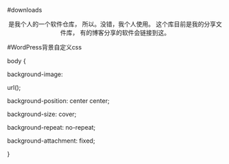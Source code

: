 ﻿#downloads
<center>是我个人的一个软件仓库，
所以。没错，我个人使用。
这个库目前是我的分享文件库，
有的博客分享的软件会链接到这。
  </center>
  
  
﻿#WordPress背景自定义css
<p> 
</p> body {<p> 
</p> background-image:<p> 
 </p> url();<p> 
    </p> background-position: center center;<p> 
    </p> background-size: cover;<p> 
    </p> background-repeat: no-repeat;<p> 
</p> background-attachment: fixed;<p> 
</p> }<p> 
</p> 
